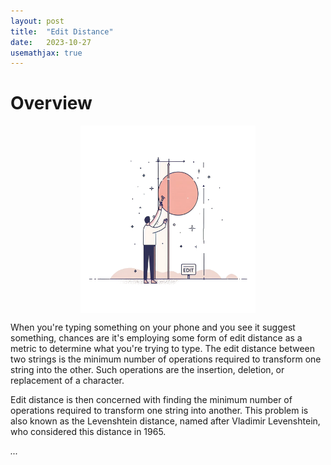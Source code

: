 ```yaml
---
layout: post
title:  "Edit Distance"
date:   2023-10-27
usemathjax: true
---
```

<style>
table {
  border-collapse: collapse;
  width: 10%;

}

th, td {
  padding: 1px;
  text-align: center;
}
</style>

# Overview

<img src="/assets/posts/editdist.png"
     alt="Minimalistic vector art of edit distance problem"
     style="float: center; width: 280px; height: 300px; display: block;
  margin-left: auto;
  margin-right: auto;" />

When you're typing something on your phone and you see it suggest something, chances are it's employing some form of edit distance as a metric to determine what you're trying to type. The edit distance between two strings is the minimum number of operations required to transform one string into the other. Such operations are the insertion, deletion, or replacement of a character. 

Edit distance is then concerned with finding the minimum number of operations required to transform one string into another. This problem is also known as the Levenshtein distance, named after Vladimir Levenshtein, who considered this distance in 1965. 

*...*